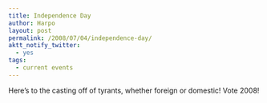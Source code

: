 ```yaml
---
title: Independence Day
author: Harpo
layout: post
permalink: /2008/07/04/independence-day/
aktt_notify_twitter:
  - yes
tags:
  - current events
---
```

Here&#8217;s to the casting off of tyrants, whether foreign or domestic! Vote 2008!